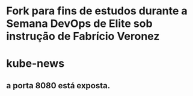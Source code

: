 # Fork para fins de estudos durante a Semana DevOps de Elite sob instrução de Fabrício Veronez

# kube-news

## a porta 8080 está exposta.
